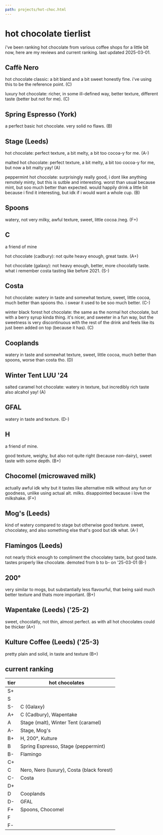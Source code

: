 ```yaml
---
path: projects/hot-choc.html
---
```


# hot chocolate tierlist

i've been ranking hot chocolate from various coffee shops for a little bit now, here are my reviews and current ranking. last updated 2025-03-01.

## Caffè Nero
hot chocolate classic: a bit bland and a bit sweet honestly fine. i've using this to be the reference point. (C)

luxury hot chocolate: richer, in some ill-defined way, better texture, different taste (better but not for me). (C)

## Spring Espresso (York)
a perfect basic hot chocolate. very solid no flaws. (B)

## Stage (Leeds)
hot chocolate: perfect texture, a bit melty, a bit too cocoa-y for me. (A-)

malted hot chocolate: perfect texture, a bit melty, a bit too cocoa-y for me, but now a bit malty yay! (A)

peppermint hot chocolate: surprisingly really good, i dont like anything remotely minty, but this is sutble and interesting. worst than usual because mint, but soo much better than expected. would happily drink a little bit because i find it interesting, but idk if i would want a whole cup. (B)

## Spoons
watery, not very milky, awful texture, sweet, little cocoa /neg. (F+)

## C
a friend of mine

hot chocolate (cadbury): not quite heavy enough, great taste. (A+)

hot chocolate (galaxy): not heavy enough, better, more chocolatly taste. what i remember costa tasting like before 2021. (S-)

## Costa 

hot chocolate: watery in taste and somewhat texture, sweet, little cocoa, much better than spoons tho. i swear it used to be soo much better. (C-) 

winter black forest hot chocolate: the same as the normal hot chocolate, but with a berry syrup kinda thing. it's nicer, and sweeter in a fun way, but the sweetness is very discontinuous with the rest of the drink and feels like its just been added on top (because it has). (C)

## Cooplands
watery in taste and somewhat texture, sweet, little cocoa, much better than spoons, worse than costa tho. (D) 

## Winter Tent LUU '24
salted caramel hot chocolate: watery in texture, but incredibly rich taste also alcahol yay! (A)

## GFAL
watery in taste and texture. (D-)

## H
a friend of mine.

good texture, weighy, but also not quite right (because non-dairy), sweet taste with some depth. (B+)

## Chocomel (microwaved milk)
actually awful idk why but it tastes like alternative milk without any fun or goodness, unlike using actual alt. milks. disappointed because i love the milkshake. (F+)

## Mog's (Leeds)
kind of watery compared to stage but otherwise good texture. sweet, chocolatey, and also something else that's good but idk what. (A-)

## Flamingos (Leeds)
not nearly thick enough to compliment the chocolatey taste, but good taste. tastes properly like chocolate. demoted from b to b- on '25-03-01 (B-)

## 200°
very similar to mogs, but substantially less flavourful, that being said much better texture and thats more important. (B+)

## Wapentake (Leeds) ('25-2)
sweet, chocolatly, not thin, almost perfect. as with all hot chocolates could be thicker (A+)

## Kulture Coffee (Leeds) ('25-3)
pretty plain and solid, in taste and texture (B+)


## current ranking

tier | hot chocolates 
-----|-----------------
S+   |   
S    |  
S-   | C (Galaxy)      
A+   | C (Cadbury), Wapentake
A    | Stage (malt), Winter Tent (caramel) 
A-   | Stage, Mog's  
B+   | H, 200°, Kulture 
B    | Spring Espresso, Stage (peppermint) 
B-   | Flamingo
C+   |   
C    | Nero, Nero (luxury), Costa (black forest) 
C-   | Costa  
D+   |   
D    | Cooplands 
D-   | GFAL  
F+   | Spoons, Chocomel  
F    |  
F-   |   

